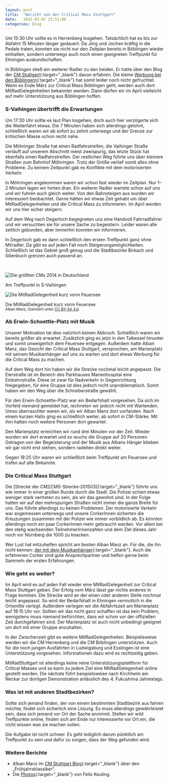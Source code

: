 ```yaml
---
layout: post
title:  "Bericht von der Critical Mass Stuttgart"
date:   2015-03-07 23:51:00
categories: blog
---
```


<div class="text-columns" markdown="1">
Um 15:30&nbsp;Uhr sollte es in Herrenberg losgehen.  Tatsächlich hat es bis zur Abfahrt 15&nbsp;Minuten länger gedauert.  Da Jörg und Jochen kräftig in die Pedale traten, konnten sie nicht nur den Zeitplan bereits in Böblingen wieder einhalten, sondern unterwegs auch noch einen geeigneten Treffpunkt für Ehningen auskundschaften.

In Böblingen stieß ein weiterer Radler zu den beiden.  Er hatte über den Blog der [CM Stuttgart][CM-Stuttgart]{:target="_blank"} davon erfahren.  Die kleine [Werbung bei den Böblingern][Werbung-BB]{:target="_blank"} hat somit leider noch nicht gefruchtet.  Wenn es Ende März zur Critical Mass Böblingen geht, werden auch dort MitRadGelegenheiten bekannter werden.  Dann dürfen wir im April vielleicht auf mehr Unterstützung aus Böblingen hoffen.
</div>

### S-Vaihingen übertrifft die Erwartungen

<div class="text-columns" markdown="1">
Um 17:30&nbsp;Uhr sollte es laut Plan losgehen, doch auch hier verzögerte sich die Weiterfahrt etwas.  Die 7&nbsp;Minuten haben sich allerdings gelohnt, schließlich waren wir ab sofort zu zehnt unterwegs und der Grenze zur kritischen Masse schon recht nahe.

Die Möhringer Straße hat einen Radfahrstreifen, die Vaihinger Straße verläuft auf unserem Abschnitt meist zweispurig, das letzte Stück hat ebenfalls einen Radfahrstreifen.  Der restlichen Weg führte uns über kleinere Straßen zum Bahnhof Möhringen.  Trotz der Größe verlief somit alles ohne Probleme.  Zu keinem Zeitpunkt gab es Konflikte mit dem motorisierten Verkehr.

In Möhringen angekommen waren wir schon fast wieder im Zeitplan.  Nur 1–2 Minuten lagen wir hinten dran.  Ein weiterer Radler wartete schon auf uns und wir fuhren auch gleich weiter.  Von den Bahnsteigen aus wurden wir interessiert beobachtet.  Gerne hätten wir etwas Zeit gehabt um über MitRadGelegenheiten und die Critical Mass zu informieren.  Im April werden wir uns hier sicher steigern.

Auf dem Weg nach Degerloch begegneten uns eine Handvoll Fahrradfahrer und wir versuchten sie für unsere Sache zu begeistern.  Leider waren alle zeitlich gebunden, aber immerhin konnten wir informieren.

In Degerloch gab es dann schließlich den ersten Treffpunkt ganz ohne Mitradler.  Da gibt es auf jeden Fall noch Steigerungsmöglichkeiten.  Schließlich ist das Gebiet groß genug und die Stadtbezirke Birkach und Sillenbuch grenzen auch passend an.
</div>

&nbsp;

<div class="row">
  <div class="col-xs-12 col-md-6">
    <div class="thumbnail">
      <img src="{{ "/images/blog/2015-03-06/Vaihingen-750.jpg" | prepend: site.baseurl }}" alt="Die größten CMs 2014 in Deutschland">
      <div class="caption">
        <p>Am Treffpunkt in S-Vaihingen</p>
      </div>
    </div>
  </div>
  <div class="col-xs-12 col-md-6">
    <div class="thumbnail">
      <img src="{{ "/images/blog/2015-03-06/Silberburgstrasse-750.jpg" | prepend: site.baseurl }}" alt="Die MitRadGelegenheit kurz vorm Feuersee">
      <div class="caption">
        <p>
          Die MitRadGelegenheit kurz vorm Feuersee<br>
          <small>
            <span class="fa fa-copyright"></span> Alban Manz,
            lizensiert unter <a href="http://creativecommons.org/licenses/by-sa/4.0/" target="_blank">CC BY-SA 4.0</a>.
          </small>
        </p>
      </div>
    </div>
  </div>
</div>


### Ab Erwin-Schoettle-Platz mit Musik

<div class="text-columns" markdown="1">
Unserer Motivation tat dies natürlich keinen Abbruch.  Schießlich waren wir bereits größer als erwartet.  Zusätzlich ging es jetzt in den Talkessel hinunter und somit unweigerlich dem Feuersee entgegen.  Außerdem hatte Alban Manz, das Gesicht der Critical Mass Stuttgart, versprochen, am Marienplatz mit seinem Musikanhänger auf uns zu warten und dort etwas Werbung für die Critical Mass zu machen.

Auf dem Weg dort hin haben wir die Strecke nochmal leicht angepasst.  Die Eierstraße ist im Bereich des Parkhauses Marienhospital eine Einbahnstraße.  Diese ist zwar für Radverkehr in Gegenrichtung freigegeben, für eine Gruppe ist dies jedoch nicht unproblematisch.  Somit haben wir den Weg über die Schreiberstraße gewählt.

Für den Erwin-Schoettle-Platz war ein Bedarfshalt vorgesehen.  Da sich im Vorfeld niemand gemeldet hat, rechneten wir jedoch nicht mit Wartenden.  Umso überraschter waren wir, als wir Alban Manz dort vorfanden.  Nach einem kurzen Hallo ging es schließlich weiter, ab sofort in CM-Stärke.  Mit ihm hatten noch weitere Personen dort gewartet.

Den Marienplatz erreichten wir rund drei Minuten vor der Zeit.  Wieder wurden wir dort erwartet und so wuchs die Gruppe auf 20 Personen.  Getragen von der Begeisterung und der Musik aus Albans Hänger blieben wir gar nicht erst stehen, sondern radelten direkt weiter.

Gegen 18:25&nbsp;Uhr waren wir schließlich beim Treffpunkt am Feuersee und trafen auf alte Bekannte.
</div>


### Die Critical Mass Stuttgart

<div class="text-columns" markdown="1">
Die [Strecke der CM][CMS-Strecke-201503]{:target="_blank"} führte uns wie immer in einer großen Runde durch die Stadt.  Die Polizei schien etwas weniger stark vertreten zu sein, als wir das gewohnt sind.  In der Folge hatten wir auf den mehrspurigen Straßen nicht immer die ganze Breite für uns.  Das führte allerdings zu keinen Problemen.  Der motorisierte Verkehr war angemessen unterwegs und unsere CorkerInnen sicherten die Kreuzungen zusammen mit der Polizei wie immer vorbildlich ab.  Es könnten allerdings noch ein paar CorkerInnen mehr gebraucht werden.  Vor allem bei den stetig wachsenden TeilnehmerInnenzahlen und dem Ziel dieses Jahr noch vor Nürnberg die 1000 zu knacken.

Wer Lust hat mitzuhelfen spricht am besten Alban Manz an.  Für die, die ihn nicht kennen: [der mit dem Musikanhänger][AlbanManz]{:target="_blank"}.  Auch die erfahrenen Corker sind gute Ansprechpartner und helfen gerne beim Sammeln der ersten Erfahrungen.
</div>

<div id="figure"></div>


### Wie geht es weiter?

<div class="text-columns" markdown="1">
Im April wird es auf jeden Fall wieder eine MitRadGelegenheit zur Critical Mass Stuttgart geben.  Der Erfolg vom März lässt gar nichts anderes in Frage kommen.  Die Strecke wird an der einen oder anderen Stelle nochmal leicht angepasst.  So wird der Bedarfshalt in Ehningen vermutlich in die Ortsmitte verlegt.  Außerdem verlegen wir die Abfahrtszeit am Marienplatz auf 18:15&nbsp;Uhr vor.  Sollten wir das nicht ganz schaffen ist das kein Problem, wenigstens muss niemand befürchten, dass wir schon vor der offiziellen Zeit durchgefahren sind.  Der Marienplatz ist auch nicht unbedingt geeignet um dort mit einer Gruppe anzuhalten.

In der Zwischenzeit gibt es weitere MitRadGelegenheiten.  Beispielsweise werden wir die CM Herrenberg und die CM Böblingen unterstützen.  Auch für die noch jungen Ausfahrten in Ludwigsburg und Esslingen ist eine Unterstützung vorgesehen.  Informationen dazu wird es rechtzeitig geben.

MitRadStuttgart ist allerdings keine reine Unterstützungsplattform für Critical Masses und so kann zu jedem Ziel eine MitRadGelegenheit online gestellt werden.  Die nächste führt beispielsweise nach Kirchheim am Neckar zur dortigen Demonstration anlässlich des 4. Fukushima Jahrestags.
</div>

### Was ist mit anderen Stadtbezirken?

<div class="text-columns" markdown="1">
Sollte sich jemand finden, der von einem bestimmten Stadtbezirk aus fahren möchte, findet sich sicherlich eine Lösung.  Es muss allerdings gewährleistet sein, dass sich jemand vor Ort der Sache annimmt.  Stellen wir wild Treffpunkte online, finden sich am Ende nur Interessierte vor Ort ein, die nicht wissen was sie machen sollen.

Die Aufgabe ist nicht schwer.  Es geht lediglich darum pünktlich am Treffpunkt zu sein und dafür zu sorgen, dass der Weg gefunden wird.
</div>


### Weitere Berichte

* Alban Manz im [CM Stuttgart Blog][CMS-Bericht]{:target="_blank"} über den „Frühjahrsklassiker“.
* Die [Photos][Gniluek-Photos]{:target="_blank"} von Felix Keuling.




<script src="{{ "/vendor/js/d3.min.js" | prepend: site.baseurl }}"></script>
<script src="{{ "/js/attendance.min.js" | prepend: site.baseurl }}"></script>

<script>
  $(document).ready(function(){
    showAttendance(
      "/data/critical-mass/attendance/stuttgart.json",
      "figure"
    );
  });
</script>




[CM-Stuttgart]:       https://criticalmassstuttgart.wordpress.com/
[Werbung-BB]:         http://www.radeln-in-bb.de/critical-mass-boeblingen-27-maerz-und-touren-zur-critical-mass-stuttgart/
[CMS-Strecke-201503]: https://criticalmassstuttgart.wordpress.com/2015/03/04/strecke-am-6-marz-2015/
[AlbanManz]:          http://gniluek.de/criticalmass/2015/01/02/html/2015-01-02_054.html
[CMS-Bericht]:        https://criticalmassstuttgart.wordpress.com/2015/03/07/fruhjahrsklassiker/
[Gniluek-Photos]:     http://gniluek.de/criticalmass/2015/03/06/index.html
